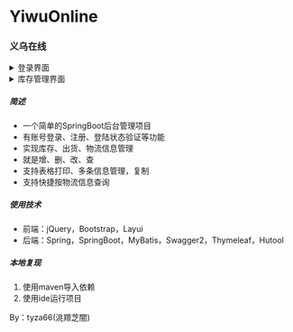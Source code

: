# YiwuOnline
### 义乌在线
<details><summary>登录界面</summary>
<img src="./效果/登录页面.png"/>
</details>

<details><summary>库存管理界面</summary>
<img src="./效果/库存管理.png"/>
</details>



##### 简述

- 一个简单的SpringBoot后台管理项目
- 有账号登录、注册、登陆状态验证等功能
- 实现库存、出货、物流信息管理
- 就是增、删、改、查
- 支持表格打印、多条信息管理，复制
- 支持快捷按物流信息查询

##### 使用技术

- 前端：jQuery，Bootstrap，Layui
- 后端：Spring，SpringBoot，MyBatis，Swagger2，Thymeleaf，Hutool

##### 本地复现

1. 使用maven导入依赖
2. 使用ide运行项目

By：tyza66(洮羱芝闇)